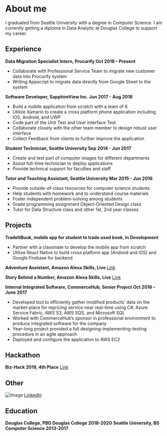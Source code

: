 # About me

I graduated from Seattle University with a degree in Computer Science. I am currently getting a diploma in Data Analytic at Douglas College to support my career.

## Experience

**Data Migration Specialist Intern, Procurify Oct 2018 – Present**
- Collaborate with Professional Service Team to migrate new customer data into Procurify system
- Writing Appscript to migrate data directly from Google Sheet to the system

**Software Developer, SapphireView Inc. Jun 2017 - Aug 2018**
- Build a mobile application from scratch with a team of 6
- Utilize Xamarin to create a cross platform phone application including IOS, Android, and UWP
- Code part of the Unit Test and User Interface Test 
- Collaborate closely with the other team member to design robust user interface
- Collect Feedback from clients to further improve the application

**Student Technician, Seattle University Sep 2014 - Jun 2017**
- Create and test part of computer images for different departments
- Assist full-time technician to deploy applications
- Provide technical support for faculties and staff

**Tutor and Teaching Assistant, Seattle University Mar 2015 - Jun 2016**
- Provide outside-of-class resources for computer science students
- Help students with homework and to understand course materials
- Foster independent problem-solving among students 
- Grade programming assignment Object-Oriented Design class
- Tutor for Data Structure class and other 1st, 2nd year classes

## Projects

**TradeItBuuk, mobile app for student to trade used book, In Development**
-	Partner with a classmate to develop the mobile app from scratch
-	Utilize React Native to build cross platform app (Android and iOS) and Google Firebase for backend

**Adventure Assistant, Amazon Alexa Skills, Live**
[Link](https://www.amazon.com/gp/product/B07J3YC2JL?ie=UTF8&ref-suffix=ss_rw)

**Story Behind a Number, Amazon Alexa Skills, Live**
[Link](https://www.amazon.com/gp/product/B07KB3MRYX?ie=UTF8&ref-suffix=ss_rw)

**Internal Integrated Software, CommerceHub, Senior Project Oct 2016 – June 2017**
-	Developed tool to efficiently gather modified products’ data on the market-place for repricing service near real-time using C#, Azure Service Fabric, AWS S3, AWS SQS, and Microsoft SQL
-	Worked with CommerceHub’s sponsor in professional environment to produce integrated software for the company
-	Year-long project provided a full designing-implementing-testing procedure in an agile approach
-	Deployed and configure the application to AWS EC2

## Hackathon

**Biz-Hack 2019, 4th Place** [Link](https://www.facebook.com/bizhacks.ca/)

## Other
![Image](https://github.com/stevennhnk113/Steven-Nguyen/blob/master/LinkedInIcon.png=20x20) [LinkedIn](https://www.linkedin.com/in/nguyen-nguyen-steven/)

## Education

**Douglas College, PBD Douglas College 2018-2020**
**Seattle University, BS Computer Science 2013-2017**
